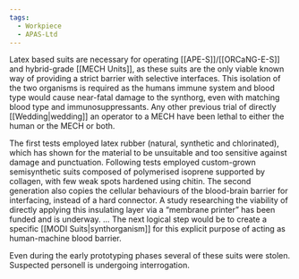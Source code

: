 ```yaml
---
tags:
  - Workpiece
  - APAS-Ltd
---
```

Latex based suits are necessary for operating [[APE-S]]/[[ORCaNG-E-S]] and hybrid-grade [[MECH Units]], as these suits are the only viable known way of providing a strict barrier with selective interfaces. This isolation of the two organisms is required as the humans immune system and blood type would cause near-fatal damage to the synthorg, even with matching blood type and immunosuppressants.
Any other previous trial of directly [[Wedding|wedding]] an operator to a MECH have been lethal to either the human or the MECH or both. 

The first tests employed latex rubber (natural, synthetic and chlorinated), which has shown for the material to be unsuitable and too sensitive against damage and punctuation. 
Following tests employed custom-grown semisynthetic suits composed of polymerised isoprene supported by collagen, with few weak spots hardened using chitin. The second generation also copies the cellular behaviours of the blood-brain barrier for interfacing, instead of a hard connector. 
A study researching the viability of directly applying this insulating layer via a “membrane printer” has been funded and is underway.
… The next logical step would be to create a specific [[MODI Suits|synthorganism]] for this explicit purpose of acting as human-machine blood barrier.

Even during the early prototyping phases several of these suits were stolen. Suspected personell is undergoing interrogation. 